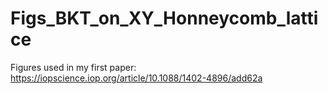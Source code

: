 # Figs_BKT_on_XY_Honneycomb_lattice
Figures used in my first paper: https://iopscience.iop.org/article/10.1088/1402-4896/add62a
